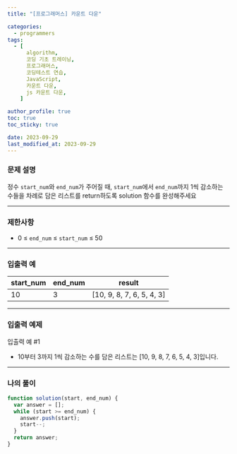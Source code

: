 ```yaml
---
title: "[프로그래머스] 카운트 다운"

categories:
  - programmers
tags:
  - [
      algorithm,
      코딩 기초 트레이닝,
      프로그래머스,
      코딩테스트 연습,
      JavaScript,
      카운트 다운,
      js 카운트 다운,
    ]

author_profile: true
toc: true
toc_sticky: true

date: 2023-09-29
last_modified_at: 2023-09-29
---
```


### 문제 설명

정수 `start_num`와 `end_num`가 주어질 때, `start_num`에서 `end_num`까지 1씩 감소하는 수들을 차례로 담은 리스트를 return하도록 solution 함수를 완성해주세요

---

### 제한사항

- 0 ≤ `end_num` ≤ `start_num` ≤ 50

---

### 입출력 예

| start_num | end_num | result                    |
| --------- | ------- | ------------------------- |
| 10        | 3       | [10, 9, 8, 7, 6, 5, 4, 3] |

---

### 입출력 예제

입출력 예 #1

- 10부터 3까지 1씩 감소하는 수를 담은 리스트는 [10, 9, 8, 7, 6, 5, 4, 3]입니다.

---

### 나의 풀이

```jsx
function solution(start, end_num) {
  var answer = [];
  while (start >= end_num) {
    answer.push(start);
    start--;
  }
  return answer;
}
```
